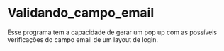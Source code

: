# Validando_campo_email
Esse programa tem a capacidade de gerar um pop up com as possíveis verificações do campo email de um layout de login. 
